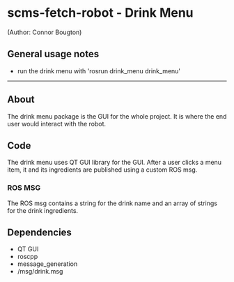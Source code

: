 # scms-fetch-robot - Drink Menu
(Author: Connor Bougton)

General usage notes 
--------------------------------------------

- run the drink menu with 'rosrun drink_menu drink_menu'

--------------------------------------------

## About

The drink menu package is the GUI for the whole project.
It is where the end user would interact with the robot.


## Code

The drink menu uses QT GUI library for the GUI.
After a user clicks a menu item, it and its ingredients are published using a custom ROS msg.

### ROS MSG

The ROS msg contains a string for the drink name and an array of strings for the drink ingredients. 

## Dependencies

- QT GUI
- roscpp
- message_generation
- /msg/drink.msg
